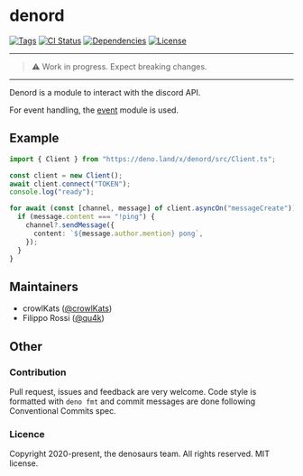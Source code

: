 # denord

[![Tags](https://img.shields.io/github/release/denosaurs/denord)](https://github.com/denosaurs/denord/releases)
[![CI Status](https://img.shields.io/github/workflow/status/denosaurs/denord/check)](https://github.com/denosaurs/denord/actions)
[![Dependencies](https://img.shields.io/github/workflow/status/denosaurs/denord/depsbot?label=dependencies)](https://github.com/denosaurs/depsbot)
[![License](https://img.shields.io/github/license/denosaurs/denord)](https://github.com/denosaurs/denord/blob/master/LICENSE)

---

> ⚠️ Work in progress. Expect breaking changes.

---

Denord is a module to interact with the discord API.

For event handling, the [event](https://github.com/denosaurs/event) module is used.

## Example
```ts
import { Client } from "https://deno.land/x/denord/src/Client.ts";

const client = new Client();
await client.connect("TOKEN");
console.log("ready");

for await (const [channel, message] of client.asyncOn("messageCreate")) {
  if (message.content === "!ping") {
    channel?.sendMessage({
      content: `${message.author.mention} pong`,
    });
  }
}
```

## Maintainers

- crowlKats ([@crowlKats](https://github.com/crowlKats))
- Filippo Rossi ([@qu4k](https://github.com/qu4k))

## Other

### Contribution

Pull request, issues and feedback are very welcome. Code style is formatted with `deno fmt` and commit messages are done following Conventional Commits spec.

### Licence

Copyright 2020-present, the denosaurs team. All rights reserved. MIT license.
